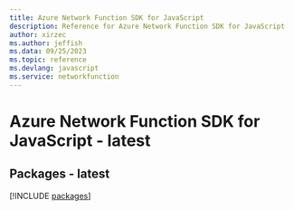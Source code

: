 ```yaml
---
title: Azure Network Function SDK for JavaScript
description: Reference for Azure Network Function SDK for JavaScript
author: xirzec
ms.author: jeffish
ms.data: 09/25/2023
ms.topic: reference
ms.devlang: javascript
ms.service: networkfunction
---
```

# Azure Network Function SDK for JavaScript - latest
## Packages - latest
[!INCLUDE [packages](network-function-index.md)]